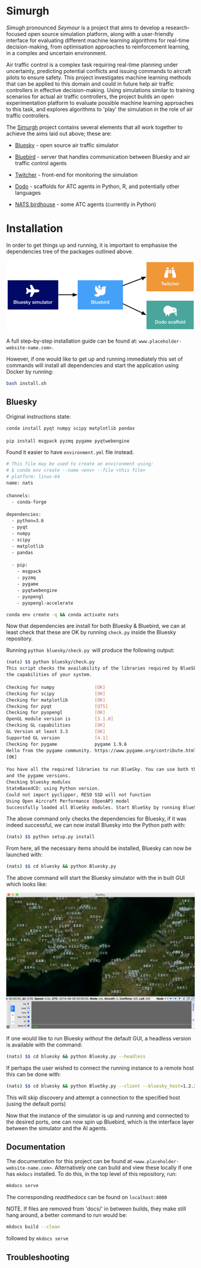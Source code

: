 # Simurgh

*Simugh* pronounced _Seymour_ is a project that aims to develop a research-focused
open source simulation platform, along with a user-friendly interface for
evaluating different machine learning algorithms for real-time decision-making,
from optimisation approaches to reinforcement learning, in a complex and
uncertain environment.

Air traffic control is a complex task requiring real-time planning under
uncertainty, predicting potential conflicts and issuing commands to aircraft
pilots to ensure safety. This project investigates machine learning methods that
can be applied to this domain and could in future help air traffic controllers
in effective decision-making. Using simulations similar to training scenarios
for actual air traffic controllers, the project builds an open experimentation
platform to evaluate possible machine learning approaches to this task, and
explores algorithms to 'play' the simulation in the role of air traffic
controllers.

The [Simurgh](https://en.wikipedia.org/wiki/Simurgh) project contains several
elements that all work together to achieve the aims laid out above; these are:

- [Bluesky](https://github.com/alan-turing-institute/bluesky) - open source air traffic simulator

- [Bluebird](https://github.com/alan-turing-institute/bluebird) - server that handles communication between Bluesky and air traffic control agents

- [Twitcher](https://github.com/alan-turing-institute/twitcher) - front-end for monitoring the simulation

- [Dodo](https://github.com/alan-turing-institute/dodo) - scaffolds for ATC agents in Python, R, and potentially other languages

- [NATS birdhouse](https://github.com/alan-turing-institute/nats-birdhouse) - some ATC agents (currently in Python)

# Installation

In order to get things up and running, it is important to emphasise the
dependencies tree of the packages outlined above.

![](./docs/img/simurgh-deps.png)

A full step-by-step installation guide can be found at: `www.placeholder-website-name.com>`.

However, if one would like to get up and running immediately this set of
commands will install all dependencies and start the application using Docker by
running:

```bash
bash install.sh
```

## Bluesky

Original instructions state:

```bash
conda install pyqt numpy scipy matplotlib pandas

pip install msgpack pyzmq pygame pyqtwebengine
```

Found it easier to have `environment.yml` file instead.

```bash
# This file may be used to create an environment using:
# $ conda env create --name <env> --file <this file>
# platform: linux-64
name: nats

channels:
  - conda-forge

dependencies:
  - python=3.6
  - pyqt
  - numpy
  - scipy
  - matplotlib
  - pandas

  - pip:
    - msgpack
    - pyzmq
    - pygame
    - pyqtwebengine
    - pyopengl
    - pyopengl-accelerate
```

```bash
conda env create -q && conda activate nats
```

Now that dependencies are install for both Bluesky & Bluebird, we can at least
check that these are OK by running `check.py` inside the Bluesky repository.

Running `python bluesky/check.py `will produce the following output:

```bash
(nats) $$ python bluesky/check.py
This script checks the availability of the libraries required by BlueSky, and
the capabilities of your system.

Checking for numpy               [OK]
Checking for scipy               [OK]
Checking for matplotlib          [OK]
Checking for pyqt                [QT5]
Checking for pyopengl            [OK]
OpenGL module version is         [3.1.0]
Checking GL capabilities         [OK]
GL Version at least 3.3          [OK]
Supported GL version             [4.1]
Checking for pygame              pygame 1.9.6
Hello from the pygame community. https://www.pygame.org/contribute.html
[OK]

You have all the required libraries to run BlueSky. You can use both the QTGL
and the pygame versions.
Checking bluesky modules
StateBasedCD: using Python version.
Could not import pyclipper, RESO SSD will not function
Using Open Aircraft Performance (OpenAP) model
Successfully loaded all BlueSky modules. Start BlueSky by running BlueSky.py.

```

The above command only checks the dependencies for Bluesky, if it was indeed
successful, we can now install Bluesky into the Python path with:

```bash
(nats) $$ python setup.py install
```

From here, all the necessary items should be installed, Bluesky can now be
launched with:
```bash
(nats) $$ cd bluesky && python Bluesky.py
```

The above command will start the Bluesky simulator with the in built GUI which
looks like:

![](./docs/img/redsky-gui.png)

If one would like to run Bluesky _without_ the default GUI, a headless version
is available with the command:

```bash
(nats) $$ cd bluesky && python Bluesky.py --headless
```

If perhaps the user wished to connect the running instance to a remote host this
can be done with:

```bash
(nats) $$ cd bluesky && python BlueSky.py --client --bluesky_host=1.2.3.4
```
This will skip discovery and attempt a connection to the specified host (using
the default ports)

Now that the instance of the simulator is up and running and connected to the
desired ports, one can now spin up Bluebird, which is the interface layer
between the simulator and the AI agents.

## Documentation

The documentation for this project can be found at `<www.placeholder-website-name.com>`.
Alternatively one can build and view these locally if one has `mkdocs`
installed. To do this, in the top level of this repository, run:

```bash
mkdocs serve
```

The corresponding _readthedocs_ can be found on `localhost:8000`

NOTE. If files are removed from 'docs/' in between builds, they make
still hang around, a better command to run would be:

```bash
mkdocs build --clean
```

followed by `mkdocs serve`

## Troubleshooting


